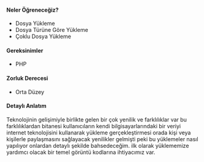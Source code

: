 #### Neler Öğreneceğiz?

- Dosya Yükleme
- Dosya Türüne Göre Yükleme
- Çoklu Dosya Yükleme
#### Gereksinimler

- PHP

#### Zorluk Derecesi

- Orta Düzey

#### Detaylı Anlatım

Teknolojinin gelişimiyle birlikte gelen bir çok yenilik ve farklılıklar var bu farklılıklardan bitanesi kullanıcıların kendi bilgisayarlarındaki bir veriyi internet teknolojisini kullanarak yükleme gerçekleştirmesi orada kişi veya kişilerle paylaşmasını sağlayacak yenilikler gelmişti peki bu yüklemeler nasıl yapılıyor onlardan detaylı şekilde bahsedeceğim. ilk olarak yüklememize yardımcı olacak bir temel görüntü kodlarına ihtiyacımız var. 

